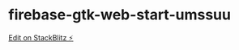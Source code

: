 # firebase-gtk-web-start-umssuu

[Edit on StackBlitz ⚡️](https://stackblitz.com/edit/firebase-gtk-web-start-umssuu)
